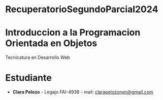 # RecuperatorioSegundoParcial2024

# Introduccion a la Programacion Orientada en Objetos

Tecnicatura en Desarrollo Web

# Estudiante

- **Clara Pelozo** - Legajo FAI-4938 - mail: clarapelozonqn@gmail.com